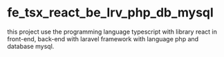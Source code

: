 # fe_tsx_react_be_lrv_php_db_mysql
this project use the programming language typescript with library react  in  front-end, back-end with laravel framework with language php and database mysql.
